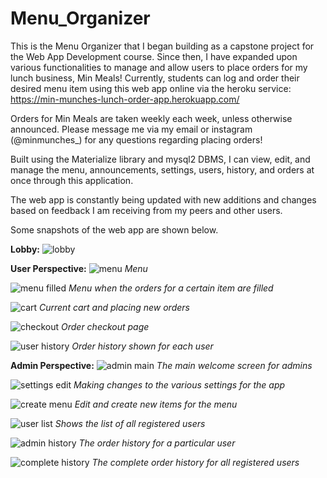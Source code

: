 # Menu_Organizer
This is the Menu Organizer that I began building as a capstone project for the Web App Development course. Since then, I have expanded upon various functionalities to manage and allow users to place orders for my lunch business, Min Meals! Currently, students can log and order their desired menu item using this web app online via the heroku service: https://min-munches-lunch-order-app.herokuapp.com/

Orders for Min Meals are taken weekly each week, unless otherwise announced. Please message me via my email or instagram (@minmunches_) for any questions regarding placing orders!

Built using the Materialize library and mysql2 DBMS, I can view, edit, and manage the menu, announcements, settings, users, history, and orders at once through this application. 

The web app is constantly being updated with new additions and changes based on feedback I am receiving from my peers and other users. 

Some snapshots of the web app are shown below.

**Lobby:**
![lobby](figures/lobby.png)

**User Perspective:**
![menu](figures/menu.png)
*Menu*

![menu filled](figures/menu_order_filled.png)
*Menu when the orders for a certain item are filled*

![cart](figures/cart.png)
*Current cart and placing new orders*

![checkout](figures/checkout.png)
*Order checkout page*

![user history](figures/user_order_history.png)
*Order history shown for each user*

**Admin Perspective:**
![admin main](figures/admin_main.png)
*The main welcome screen for admins*

![settings edit](figures/settings_edit.png) 
*Making changes to the various settings for the app*

![create menu](figures/create_menu.png)
*Edit and create new items for the menu*

![user list](figures/user_list.png)
*Shows the list of all registered users*

![admin history](figures/admin_order_history.png)
*The order history for a particular user*

![complete history](figures/complete_order_history.png)
*The complete order history for all registered users*


